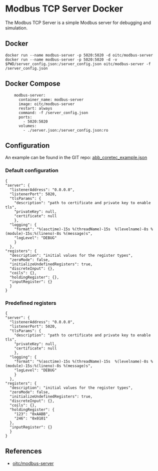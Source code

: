 # Modbus TCP Server Docker

The Modbus TCP Server is a simple Modbus server for debugging and simulation.

## Docker
```
docker run --name modbus-server -p 5020:5020 -d oitc/modbus-server
docker run --name modbus-server -p 5020:5020 -d -v $PWD/server_config.json:/server_config.json oitc/modbus-server -f /server_config.json
```

## Docker Compose
```
    modbus-server:
      container_name: modbus-server
      image: oitc/modbus-server
      restart: always
      command: -f /server_config.json
      ports:
        - 5020:5020
      volumes:
        - ./server.json:/server_config.json:ro
```

## Configuration
An example can be found in the GIT repo: [abb_coretec_example.json](https://bitbucket.org/Cybcon/modbus-server/src/master/examples/abb_coretec_example.json)

### Default configuration
```
{
"server": {
  "listenerAddress": "0.0.0.0",
  "listenerPort": 5020,
  "tlsParams": {
    "description": "path to certificate and private key to enable tls",
    "privateKey": null,
    "certificate": null
    },
  "logging": {
    "format": "%(asctime)-15s %(threadName)-15s  %(levelname)-8s %(module)-15s:%(lineno)-8s %(message)s",
    "logLevel": "DEBUG"
    }
  },
"registers": {
  "description": "initial values for the register types",
  "zeroMode": false,
  "initializeUndefinedRegisters": true,
  "discreteInput": {},
  "coils": {},
  "holdingRegister": {},
  "inputRegister": {}
  }
}
```

### Predefined registers
```
{
"server": {
  "listenerAddress": "0.0.0.0",
  "listenerPort": 5020,
  "tlsParams": {
    "description": "path to certificate and private key to enable tls",
    "privateKey": null,
    "certificate": null
    },
  "logging": {
    "format": "%(asctime)-15s %(threadName)-15s  %(levelname)-8s %(module)-15s:%(lineno)-8s %(message)s",
    "logLevel": "DEBUG"
    }
  },
"registers": {
  "description": "initial values for the register types",
  "zeroMode": false,
  "initializeUndefinedRegisters": true,
  "discreteInput": {},
  "coils": {},
  "holdingRegister": {
    "123": "0xAABB",
    "246": "0x0101"
  },
  "inputRegister": {}
  }
}
```

## References
- [oitc/modbus-server](https://hub.docker.com/r/oitc/modbus-server)